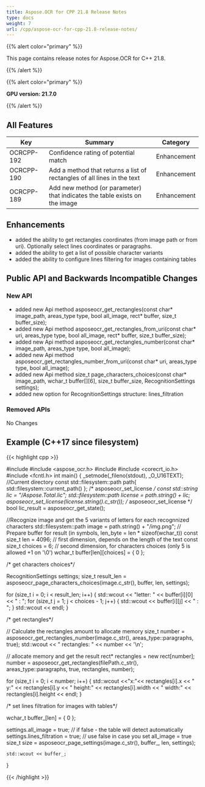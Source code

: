 ```yaml
---
title: Aspose.OCR for CPP 21.8 Release Notes
type: docs
weight: 7
url: /cpp/aspose-ocr-for-cpp-21.8-release-notes/
---
```


{{% alert color="primary" %}}

This page contains release notes for Aspose.OCR for C++ 21.8.

{{% /alert %}}

{{% alert color="primary" %}}

**GPU version: 21.7.0**

{{% /alert %}}

## All Features

|Key|Summary|Category|
|---|---|---|
|OCRCPP-192| Confidence rating of potential match|Enhancement|
|OCRCPP-190| Add a method that returns a list of rectangles of all lines in the text|Enhancement|
|OCRCPP-189| Add new method (or parameter) that indicates the table exists on the image|Enhancement|

## Enhancements

- added the ability to get rectangles coordinates (from image path or from uri). Optionally select lines coordinates or paragraphs.
- added the ability to get a list of possible character variants
- added the ability to configure lines filtering for images containing tables


## Public API and Backwards Incompatible Changes

### New API

- added new Api method asposeocr_get_rectangles(const char* image_path, areas_type type, bool all_image, rect* buffer, size_t buffer_size);
- added new Api method asposeocr_get_rectangles_from_uri(const char* uri, areas_type type, bool all_image, rect* buffer, size_t buffer_size);
- added new Api method asposeocr_get_rectangles_number(const char* image_path, areas_type type, bool all_image);
- added new Api method asposeocr_get_rectangles_number_from_uri(const char* uri, areas_type type, bool all_image);
- added new Api method size_t page_characters_choices(const char* image_path, wchar_t buffer[][6], size_t buffer_size, RecognitionSettings settings);
- added new option for RecognitionSettings structure: lines_filtration



### Removed APIs

No Changes

## Example (C++17 since filesystem)

{{< highlight cpp >}}

#include <iostream>
#include <aspose_ocr.h>
#include <filesystem>
#include <corecrt_io.h>
#include <fcntl.h>
int main()
{
_setmode(_fileno(stdout), _O_U16TEXT);
//Current directory const
std::filesystem::path path{ std::filesystem::current_path() };
/* asposeocr_set_license */
const std::string lic = "/Aspose.Total.lic";
std::filesystem::path license = path.string() + lic;
asposeocr_set_license(license.string().c_str());
/* asposeocr_set_license */
bool lic_result = asposeocr_get_state();


//Recognize image and get the 5 variants of letters for each recognnized characters
std::filesystem::path image = path.string() + "/img.png";
// Prepare buffer for result (in symbols, len_byte = len * sizeof(wchar_t))
const size_t len = 4096; // first dimension, depends on the length of the text
const size_t choices = 6; // second dimension, for characters choices (only 5 is allowed +1 on '\0') 
wchar_t buffer[len][choices] = { 0 };
 
 /* get characters choices*/

RecognitionSettings settings;
size_t result_len = asposeocr_page_characters_choices(image.c_str(), buffer, len, settings);

for (size_t i = 0; i < result_len; i++)
{
	std::wcout << "letter: " << buffer[i][0] << " : ";
	for (size_t j = 1; j < choices - 1; j++)
	{
		std::wcout << buffer[i][j] << " : ";
	}
	std::wcout << endl;
}

 /* get rectangles*/
 
// Calculate the rectangles amount to allocate memory
size_t number = asposeocr_get_rectangles_number(image.c_str(), areas_type::paragraphs, true);
std::wcout << " rectangles: " << number << '\n';

// allocate memory and get the result
rect* rectangles = new rect[number];
number = asposeocr_get_rectangles(filePath.c_str(), areas_type::paragraphs, true, rectangles, number);

for (size_t i = 0; i < number; i++)
{
	std::wcout <<"x:"<< rectangles[i].x << " y:" << rectangles[i].y << " height:" << rectangles[i].width << " width:" << rectangles[i].height << endl;
}

 /* set lines filtration for images with tables*/

wchar_t buffer_[len] = { 0 };

settings.all_image = true; // if false  - the table will detect automatically
settings.lines_filtration = true; // use false in case you set all_image = true
size_t size = asposeocr_page_settings(image.c_str(), buffer_, len, settings);

    std::wcout << buffer_;
}

{{< /highlight >}}
